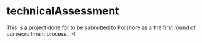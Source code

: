 # technicalAssessment
This is a project done for to be submitted to Porshore as a the first round of our recruitment process. :-)
